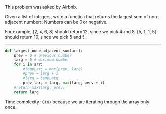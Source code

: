 This problem was asked by Airbnb.

Given a list of integers, write a function that returns the largest sum of non-adjacent numbers. Numbers can be 0 or negative.

For example, [2, 4, 6, 8] should return 12, since we pick 4 and 8. [5, 1, 1, 5] should return 10, since we pick 5 and 5.

---

```python
def largest_none_adjacent_sum(arr):
    prev = 0 # previous number
    larg = 0 # maximum number
    for i in arr:
        #tempLarg = max(prev, larg)
  		#prev = larg + i
        #larg = tempLarg
    	prev,larg = larg, max(larg, perv + i)
    #return max(larg, prev)
    return larg
```

Time complexity : `O(n)` because we are iterating through the array only once.